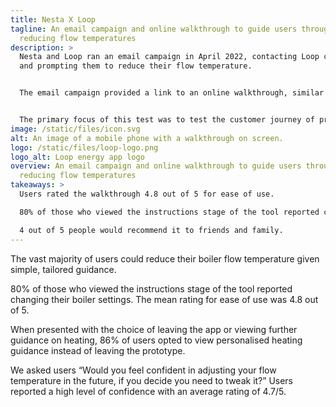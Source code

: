 ```yaml
---
title: Nesta X Loop
tagline: An email campaign and online walkthrough to guide users through
  reducing flow temperatures
description: >
  Nesta and Loop ran an email campaign in April 2022, contacting Loop customers
  and prompting them to reduce their flow temperature.


  The email campaign provided a link to an online walkthrough, similar to the white label version available here, information around why flow temperatures are important and linked to a more in depth blog. You can view the loop blog here.


  The primary focus of this test was to test the customer journey of providing instruction on how to lower flow temperature through an online walkthrough.
image: /static/files/icon.svg
alt: An image of a mobile phone with a walkthrough on screen.
logo: /static/files/loop-logo.png
logo_alt: Loop energy app logo
overview: An email campaign and online walkthrough to guide users through
  reducing flow temperatures
takeaways: >
  Users rated the walkthrough 4.8 out of 5 for ease of use.

  80% of those who viewed the instructions stage of the tool reported changing their boiler settings.

  4 out of 5 people would recommend it to friends and family.
---
```

The vast majority of users could reduce their boiler flow temperature given simple, tailored guidance.

80% of those who viewed the instructions stage of the tool reported changing their boiler settings. The mean rating for ease of use was 4.8 out of 5.

When presented with the choice of leaving the app or viewing further guidance on heating, 86% of users opted to view personalised heating guidance instead of leaving the prototype.

We asked users “Would you feel confident in adjusting your flow temperature in the future, if you decide you need to tweak it?” Users reported a high level of confidence with an average rating of 4.7/5.